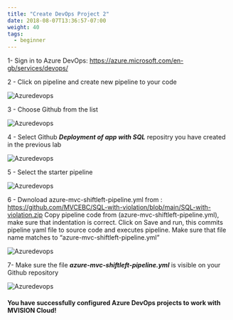 ```yaml
---
title: "Create DevOps Project 2"
date: 2018-08-07T13:36:57-07:00
weight: 40
tags:
  - beginner
---
```


1- Sign in to Azure DevOps: https://azure.microsoft.com/en-gb/services/devops/


2 - Click on pipeline and create new pipeline to your code

![Azuredevops](/images/mfe/newpipeline.png?classes=border,shadow)

3 - Choose Github from the list

![Azuredevops](/images/mfe/gitcode.png?classes=border,shadow)

4 - Select Github ***Deployment of app with SQL*** repositry you have created in the previous lab

![Azuredevops](/images/mfe/selectrepo.png?classes=border,shadow)

5 - Select the starter pipeline

![Azuredevops](/images/mfe/starter-pipeline.png?classes=border,shadow)

6 -  Dwnoload azure-mvc-shiftleft-pipeline.yml from : https://github.com/MVCEBC/SQL-with-violation/blob/main/SQL-with-violation.zip
Copy pipeline code from (azure-mvc-shiftleft-pipeline.yml), make sure that indentation is correct. Click on Save and run, this commits pipeline yaml file to source code and executes pipeline. Make sure that file name matches to “azure-mvc-shiftleft-pipeline.yml”

![Azuredevops](/images/mfe/codepipeline-yaml.png?classes=border,shadow)

7- Make sure the file ***azure-mvc-shiftleft-pipeline.yml*** is visible on your Github repository

![Azuredevops](/images/mfe/github-yaml.png?classes=border,shadow)
#### You have successfully configured Azure DevOps projects to work with MVISION Cloud!  
